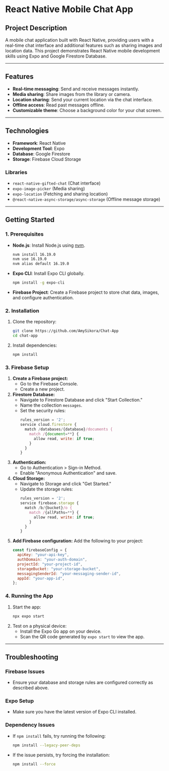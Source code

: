 # **React Native Mobile Chat App**

## **Project Description**
A mobile chat application built with React Native, providing users with a real-time chat interface and additional features such as sharing images and location data. This project demonstrates React Native mobile development skills using Expo and Google Firestore Database.

---

## **Features**
- **Real-time messaging**: Send and receive messages instantly.
- **Media sharing**: Share images from the library or camera.
- **Location sharing**: Send your current location via the chat interface.
- **Offline access**: Read past messages offline.
- **Customizable theme**: Choose a background color for your chat screen.

---

## **Technologies**
- **Framework**: React Native
- **Development Tool**: Expo
- **Database**: Google Firestore
- **Storage**: Firebase Cloud Storage

### **Libraries**
- `react-native-gifted-chat` (Chat interface)
- `expo-image-picker` (Media sharing)
- `expo-location` (Fetching and sharing location)
- `@react-native-async-storage/async-storage` (Offline message storage)

---

## **Getting Started**

### **1. Prerequisites**
- **Node.js**: Install Node.js using [nvm](https://github.com/nvm-sh/nvm).
  ```bash
  nvm install 16.19.0
  nvm use 16.19.0
  nvm alias default 16.19.0
  ```
- **Expo CLI**: Install Expo CLI globally.
  ```bash
  npm install -g expo-cli
  ```
- **Firebase Project**: Create a Firebase project to store chat data, images, and configure authentication.

### **2. Installation**
1. Clone the repository:
   ```bash
   git clone https://github.com/AmySikora/Chat-App
   cd chat-app
   ```
2. Install dependencies:
   ```bash
   npm install
   ```

### **3. Firebase Setup**
1. **Create a Firebase project:**
   - Go to the Firebase Console.
   - Create a new project.
2. **Firestore Database:**
   - Navigate to Firestore Database and click "Start Collection."
   - Name the collection `messages`.
   - Set the security rules:
     ```javascript
     rules_version = '2';
     service cloud.firestore {
       match /databases/{database}/documents {
         match /{document=**} {
           allow read, write: if true;
         }
       }
     }
     ```
3. **Authentication:**
   - Go to Authentication > Sign-in Method.
   - Enable "Anonymous Authentication" and save.
4. **Cloud Storage:**
   - Navigate to Storage and click "Get Started."
   - Update the storage rules:
     ```javascript
     rules_version = '2';
     service firebase.storage {
       match /b/{bucket}/o {
         match /{allPaths=**} {
           allow read, write: if true;
         }
       }
     }
     ```
5. **Add Firebase configuration:**
   Add the following to your project:
   ```javascript
   const firebaseConfig = {
     apiKey: "your-api-key",
     authDomain: "your-auth-domain",
     projectId: "your-project-id",
     storageBucket: "your-storage-bucket",
     messagingSenderId: "your-messaging-sender-id",
     appId: "your-app-id",
   };
   ```

### **4. Running the App**
1. Start the app:
   ```bash
   npx expo start
   ```
2. Test on a physical device:
   - Install the Expo Go app on your device.
   - Scan the QR code generated by `expo start` to view the app.

---

## **Troubleshooting**

### **Firebase Issues**
- Ensure your database and storage rules are configured correctly as described above.

### **Expo Setup**
- Make sure you have the latest version of Expo CLI installed.

### **Dependency Issues**
- If `npm install` fails, try running the following:
  ```bash
  npm install --legacy-peer-deps
  ```
- If the issue persists, try forcing the installation:
  ```bash
  npm install --force
  ```

